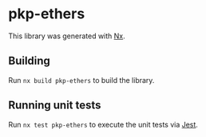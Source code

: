 # pkp-ethers

This library was generated with [Nx](https://nx.dev).



## Building

Run `nx build pkp-ethers` to build the library.





## Running unit tests

Run `nx test pkp-ethers` to execute the unit tests via [Jest](https://jestjs.io).


